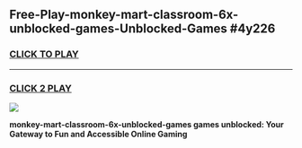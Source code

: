 
## Free-Play-monkey-mart-classroom-6x-unblocked-games-Unblocked-Games #4y226
<h3>
<a href="https://news.freeplayer.one?title=monkey-mart-classroom-6x-unblocked-games&ref=8M">CLICK TO PLAY</a></h3>
<hr>

<h3>
<a href="https://news.freeplayer.one?title=monkey-mart-classroom-6x-unblocked-games&ref=8M">CLICK 2 PLAY</a>
  
</h3>

<a href="https://news.freeplayer.one?title=monkey-mart-classroom-6x-unblocked-games&ref=8M"><img src="https://clearcache.store/games.png"></a>


**monkey-mart-classroom-6x-unblocked-games games unblocked: Your Gateway to Fun and Accessible Online Gaming**
